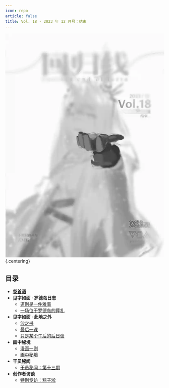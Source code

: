 ```yaml
---
icon: repo
article: false
title: Vol. 18 - 2023 年 12 月号：结束
---
```


![](./res/cover.webp) {.centering}

## 目录

- [**卷首语**](intro.html)
- **见字如面 · 罗德岛日志**
  - [道别是一件难事](article1.html)
  - [一场位于罗德岛的葬礼](article3.html)
- **见字如面 · 此地之外**
  - [沙之书](article2.html)
  - [最后一课](article4.html)
  - [只是某个午后的后日谈](article5.html)
- **画中秘境**
  - [漫画一则](comic1.html)
  - [画中秘境](paintings.html)
- **干员秘闻**
  - [干员秘闻：第十三期](ope_sec.html)
- **创作者访谈**
  - [特别专访：粽子淞](interview.html)

<FakeAds />